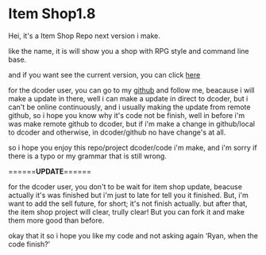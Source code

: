 # Item Shop1.8
Hei, it's a Item Shop Repo next version i make.

like the name, it is will show you a shop with RPG style and command line base.

and if you want see the current version, you can click [here](https://github.com/Ryangithub10/item-shop)

for the dcoder user, you can go to my [github](https://github.com/Ryangithub10) and follow me, beacause i will make a update in there, well i can make a update in direct to dcoder, but i can't be online continuously, and i usually making the update from remote github, so i hope you know why it's code not be finish, well in before i'm was make remote github to dcoder, but if i'm make a change in github/local to dcoder and otherwise, in dcoder/github no have change's at all.

so i hope you enjoy this repo/project dcoder/code i'm make, and i'm sorry if there is a typo or my grammar that is still wrong.

======**UPDATE**======

for the dcoder user, you don't to be wait for item shop update, beacuse actually it's was finished but i'm just to late for tell you it finished.
But, i'm want to add the sell future, for short; it's not finish actually. but after that, the item shop project will clear, trully clear! But you can fork it and make them more good than before.

okay that it so i hope you like my code and not asking again ‘Ryan, when the code finish?’
